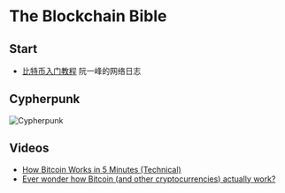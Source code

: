 # The Blockchain Bible

## Start
- [比特币入门教程](http://www.ruanyifeng.com/blog/2018/01/bitcoin-tutorial.html) 阮一峰的网络日志

## Cypherpunk

![Cypherpunk](https://raw.githubusercontent.com/the-blockchain-bible/readme/master/assets/bitcoin.png)

## Videos

- [How Bitcoin Works in 5 Minutes (Technical)](https://www.youtube.com/watch?v=l9jOJk30eQs)
- [Ever wonder how Bitcoin (and other cryptocurrencies) actually work?](https://www.youtube.com/watch?v=bBC-nXj3Ng4)